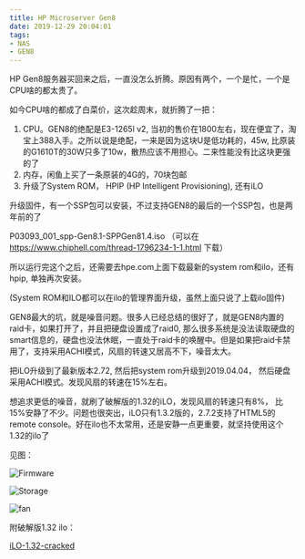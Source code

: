 ```yaml
---
title: HP Microserver Gen8
date: 2019-12-29 20:04:01
tags:
- NAS
- GEN8
---
```


HP Gen8服务器买回来之后，一直没怎么折腾。原因有两个，一个是忙，一个是CPU啥的都太贵了。

如今CPU啥的都成了白菜价，这次趁周末，就折腾了一把：

1. CPU。GEN8的绝配是E3-1265l v2, 当初的售价在1800左右，现在便宜了，淘宝上388入手。之所以说是绝配，一来是因为这块U是低功耗的，45w, 比原装的G1610T的30W只多了10w，散热应该不用担心。二来性能没有比这块更强的了
2. 内存，闲鱼上买了一条原装的4G的，70块包邮
3. 升级了System ROM， HPIP (HP Intelligent Provisioning), 还有iLO



升级固件，有一个SSP包可以安装，不过支持GEN8的最后的一个SSP包，也是两年前的了

P03093_001_spp-Gen8.1-SPPGen81.4.iso （可以在 https://www.chiphell.com/thread-1796234-1-1.html 下载）

所以运行完这个之后，还需要去hpe.com上面下载最新的system rom和ilo，还有hpip, 单独再次安装。

(System ROM和ILO都可以在ilo的管理界面升级，虽然上面只说了上载ilo固件)

GEN8最大的坑，就是噪音问题。很多人已经总结的很好了，就是GEN8内置的raid卡，如果打开了，并且把硬盘设置成了raid0, 那么很多系统是没法读取硬盘的smart信息的，硬盘也没法休眠，一直处于raid卡的唤醒中。但是如果把raid卡禁用了，支持采用ACHI模式，风扇的转速又居高不下，噪音太大。

把iLO升级到了最新版本2.72, 然后把system rom升级到2019.04.04， 然后硬盘采用ACHI模式。发现风扇的转速在15%左右。

想追求更低的噪音，就刷了破解版的1.32的iLO，发现风扇的转速只有8%， 比15%安静了不少。问题也很突出，iLO只有1.3.2版的，2.7.2支持了HTML5的remote console。好在ilo也不太常用，还是安静一点更重要，就坚持使用这个1.32的ilo了

见图：

![Firmware](/img//gen8/firmware.png)

![Storage](/img/gen8/storage.png)

![fan](/img/gen8/fan.png)


附破解版1.32 ilo：

[iLO-1.32-cracked](/img/gen8/ilo4-firmware_1.32_hacked.zip)

